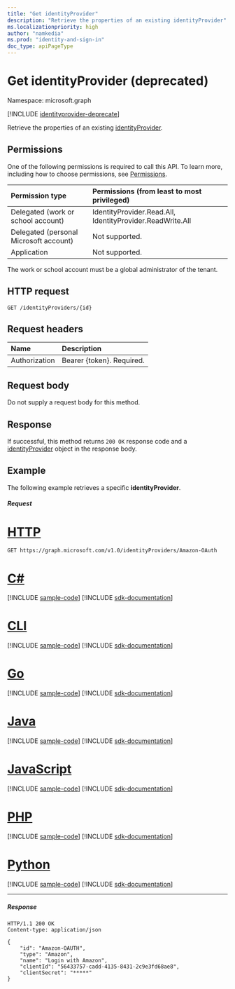 ```yaml
---
title: "Get identityProvider"
description: "Retrieve the properties of an existing identityProvider"
ms.localizationpriority: high
author: "namkedia"
ms.prod: "identity-and-sign-in"
doc_type: apiPageType
---
```


# Get identityProvider (deprecated)
Namespace: microsoft.graph

[!INCLUDE [identityprovider-deprecate](../../includes/identityprovider-deprecate.md)]

Retrieve the properties of an existing [identityProvider](../resources/identityprovider.md).

## Permissions

One of the following permissions is required to call this API. To learn more, including how to choose permissions, see [Permissions](/graph/permissions-reference).

|Permission type      | Permissions (from least to most privileged)              |
|:--------------------|:---------------------------------------------------------|
|Delegated (work or school account)|IdentityProvider.Read.All, IdentityProvider.ReadWrite.All|
|Delegated (personal Microsoft account)| Not supported.|
|Application|Not supported.|

The work or school account must be a global administrator of the tenant.

## HTTP request

<!-- { "blockType": "ignored" } -->
```http
GET /identityProviders/{id}
```

## Request headers

|Name|Description|
|:---------------|:----------|
|Authorization|Bearer {token}. Required.|

## Request body

Do not supply a request body for this method.

## Response

If successful, this method returns `200 OK` response code and a [identityProvider](../resources/identityprovider.md) object in the response body.

## Example

The following example retrieves a specific **identityProvider**.

##### Request


# [HTTP](#tab/http)
<!-- {
  "blockType": "request",
  "name": "get-identityprovider",
  "sampleKeys": ["Amazon-OAuth"]
}-->

```msgraph-interactive
GET https://graph.microsoft.com/v1.0/identityProviders/Amazon-OAuth
```

# [C#](#tab/csharp)
[!INCLUDE [sample-code](../includes/snippets/csharp/get-identityprovider-csharp-snippets.md)]
[!INCLUDE [sdk-documentation](../includes/snippets/snippets-sdk-documentation-link.md)]

# [CLI](#tab/cli)
[!INCLUDE [sample-code](../includes/snippets/cli/get-identityprovider-cli-snippets.md)]
[!INCLUDE [sdk-documentation](../includes/snippets/snippets-sdk-documentation-link.md)]

# [Go](#tab/go)
[!INCLUDE [sample-code](../includes/snippets/go/get-identityprovider-go-snippets.md)]
[!INCLUDE [sdk-documentation](../includes/snippets/snippets-sdk-documentation-link.md)]

# [Java](#tab/java)
[!INCLUDE [sample-code](../includes/snippets/java/get-identityprovider-java-snippets.md)]
[!INCLUDE [sdk-documentation](../includes/snippets/snippets-sdk-documentation-link.md)]

# [JavaScript](#tab/javascript)
[!INCLUDE [sample-code](../includes/snippets/javascript/get-identityprovider-javascript-snippets.md)]
[!INCLUDE [sdk-documentation](../includes/snippets/snippets-sdk-documentation-link.md)]

# [PHP](#tab/php)
[!INCLUDE [sample-code](../includes/snippets/php/get-identityprovider-php-snippets.md)]
[!INCLUDE [sdk-documentation](../includes/snippets/snippets-sdk-documentation-link.md)]

# [Python](#tab/python)
[!INCLUDE [sample-code](../includes/snippets/python/get-identityprovider-python-snippets.md)]
[!INCLUDE [sdk-documentation](../includes/snippets/snippets-sdk-documentation-link.md)]

---

##### Response

<!-- {
  "blockType": "response",
  "truncated": true,
  "@odata.type": "microsoft.graph.identityProvider"
} -->
```http
HTTP/1.1 200 OK
Content-type: application/json

{
    "id": "Amazon-OAUTH",
    "type": "Amazon",
    "name": "Login with Amazon",
    "clientId": "56433757-cadd-4135-8431-2c9e3fd68ae8",
    "clientSecret": "*****"
}
```

<!-- uuid: 8fcb5dbc-d5aa-4681-8e31-b001d5168d79
2015-10-25 14:57:30 UTC -->
<!-- {
  "type": "#page.annotation",
  "description": "Get identityProvider",
  "keywords": "",
  "section": "documentation",
  "tocPath": "",
  "suppressions": [
  ]
}-->

